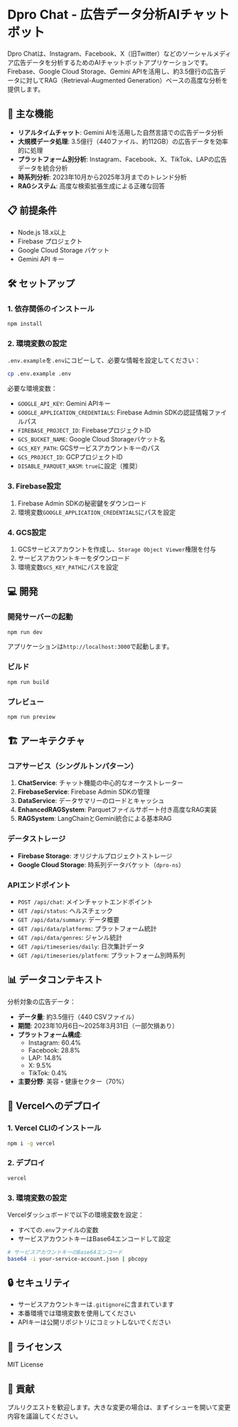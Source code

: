 # Dpro Chat - 広告データ分析AIチャットボット

Dpro Chatは、Instagram、Facebook、X（旧Twitter）などのソーシャルメディア広告データを分析するためのAIチャットボットアプリケーションです。Firebase、Google Cloud Storage、Gemini APIを活用し、約3.5億行の広告データに対してRAG（Retrieval-Augmented Generation）ベースの高度な分析を提供します。

## 🚀 主な機能

- **リアルタイムチャット**: Gemini AIを活用した自然言語での広告データ分析
- **大規模データ処理**: 3.5億行（440ファイル、約112GB）の広告データを効率的に処理
- **プラットフォーム別分析**: Instagram、Facebook、X、TikTok、LAPの広告データを統合分析
- **時系列分析**: 2023年10月から2025年3月までのトレンド分析
- **RAGシステム**: 高度な検索拡張生成による正確な回答

## 📋 前提条件

- Node.js 18.x以上
- Firebase プロジェクト
- Google Cloud Storage バケット
- Gemini API キー

## 🛠️ セットアップ

### 1. 依存関係のインストール

```bash
npm install
```

### 2. 環境変数の設定

`.env.example`を`.env`にコピーして、必要な情報を設定してください：

```bash
cp .env.example .env
```

必要な環境変数：
- `GOOGLE_API_KEY`: Gemini APIキー
- `GOOGLE_APPLICATION_CREDENTIALS`: Firebase Admin SDKの認証情報ファイルパス
- `FIREBASE_PROJECT_ID`: FirebaseプロジェクトID
- `GCS_BUCKET_NAME`: Google Cloud Storageバケット名
- `GCS_KEY_PATH`: GCSサービスアカウントキーのパス
- `GCS_PROJECT_ID`: GCPプロジェクトID
- `DISABLE_PARQUET_WASM`: `true`に設定（推奨）

### 3. Firebase設定

1. Firebase Admin SDKの秘密鍵をダウンロード
2. 環境変数`GOOGLE_APPLICATION_CREDENTIALS`にパスを設定

### 4. GCS設定

1. GCSサービスアカウントを作成し、`Storage Object Viewer`権限を付与
2. サービスアカウントキーをダウンロード
3. 環境変数`GCS_KEY_PATH`にパスを設定

## 💻 開発

### 開発サーバーの起動

```bash
npm run dev
```

アプリケーションは`http://localhost:3000`で起動します。

### ビルド

```bash
npm run build
```

### プレビュー

```bash
npm run preview
```

## 🏗️ アーキテクチャ

### コアサービス（シングルトンパターン）

1. **ChatService**: チャット機能の中心的なオーケストレーター
2. **FirebaseService**: Firebase Admin SDKの管理
3. **DataService**: データサマリーのロードとキャッシュ
4. **EnhancedRAGSystem**: Parquetファイルサポート付き高度なRAG実装
5. **RAGSystem**: LangChainとGemini統合による基本RAG

### データストレージ

- **Firebase Storage**: オリジナルプロジェクトストレージ
- **Google Cloud Storage**: 時系列データバケット（`dpro-ns`）

### APIエンドポイント

- `POST /api/chat`: メインチャットエンドポイント
- `GET /api/status`: ヘルスチェック
- `GET /api/data/summary`: データ概要
- `GET /api/data/platforms`: プラットフォーム統計
- `GET /api/data/genres`: ジャンル統計
- `GET /api/timeseries/daily`: 日次集計データ
- `GET /api/timeseries/platform`: プラットフォーム別時系列

## 📊 データコンテキスト

分析対象の広告データ：
- **データ量**: 約3.5億行（440 CSVファイル）
- **期間**: 2023年10月6日〜2025年3月31日（一部欠損あり）
- **プラットフォーム構成**:
  - Instagram: 60.4%
  - Facebook: 28.8%
  - LAP: 14.8%
  - X: 9.5%
  - TikTok: 0.4%
- **主要分野**: 美容・健康セクター（70%）

## 🚀 Vercelへのデプロイ

### 1. Vercel CLIのインストール

```bash
npm i -g vercel
```

### 2. デプロイ

```bash
vercel
```

### 3. 環境変数の設定

Vercelダッシュボードで以下の環境変数を設定：
- すべての`.env`ファイルの変数
- サービスアカウントキーはBase64エンコードして設定

```bash
# サービスアカウントキーのBase64エンコード
base64 -i your-service-account.json | pbcopy
```

## 🔒 セキュリティ

- サービスアカウントキーは`.gitignore`に含まれています
- 本番環境では環境変数を使用してください
- APIキーは公開リポジトリにコミットしないでください

## 📝 ライセンス

MIT License

## 🤝 貢献

プルリクエストを歓迎します。大きな変更の場合は、まずイシューを開いて変更内容を議論してください。
